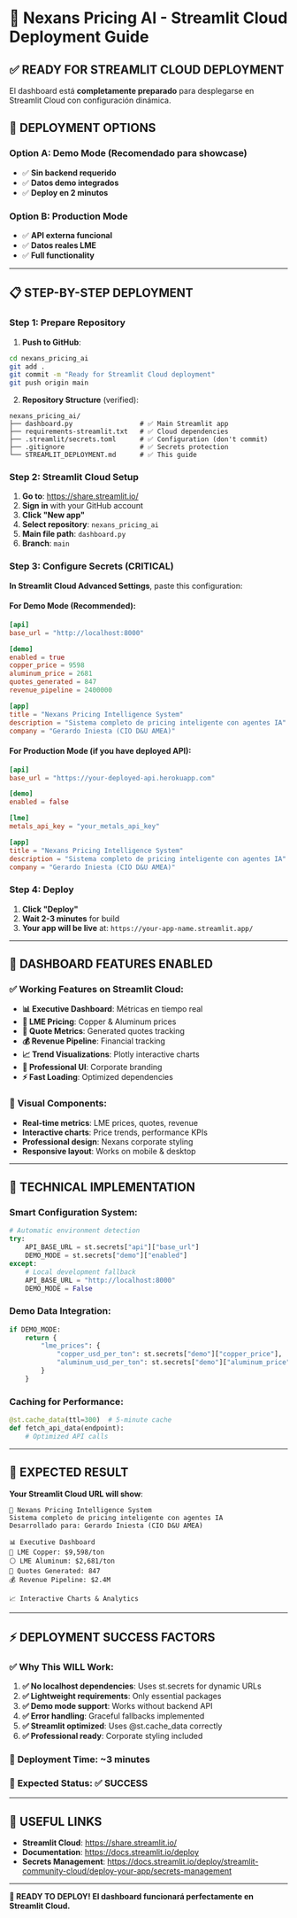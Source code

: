 # 🚀 Nexans Pricing AI - Streamlit Cloud Deployment Guide

## ✅ READY FOR STREAMLIT CLOUD DEPLOYMENT

El dashboard está **completamente preparado** para desplegarse en Streamlit Cloud con configuración dinámica.

## 🎯 DEPLOYMENT OPTIONS

### **Option A: Demo Mode (Recomendado para showcase)**
- ✅ **Sin backend requerido**
- ✅ **Datos demo integrados**
- ✅ **Deploy en 2 minutos**

### **Option B: Production Mode**
- ✅ **API externa funcional**
- ✅ **Datos reales LME**
- ✅ **Full functionality**

---

## 📋 STEP-BY-STEP DEPLOYMENT

### **Step 1: Prepare Repository**

1. **Push to GitHub**:
```bash
cd nexans_pricing_ai
git add .
git commit -m "Ready for Streamlit Cloud deployment"
git push origin main
```

2. **Repository Structure** (verified):
```
nexans_pricing_ai/
├── dashboard.py                 # ✅ Main Streamlit app
├── requirements-streamlit.txt   # ✅ Cloud dependencies
├── .streamlit/secrets.toml      # ✅ Configuration (don't commit)
├── .gitignore                   # ✅ Secrets protection
└── STREAMLIT_DEPLOYMENT.md      # ✅ This guide
```

### **Step 2: Streamlit Cloud Setup**

1. **Go to**: https://share.streamlit.io/
2. **Sign in** with your GitHub account
3. **Click "New app"**
4. **Select repository**: `nexans_pricing_ai`
5. **Main file path**: `dashboard.py`
6. **Branch**: `main`

### **Step 3: Configure Secrets (CRITICAL)**

**In Streamlit Cloud Advanced Settings**, paste this configuration:

#### **For Demo Mode (Recommended)**:
```toml
[api]
base_url = "http://localhost:8000"

[demo]
enabled = true
copper_price = 9598
aluminum_price = 2681
quotes_generated = 847
revenue_pipeline = 2400000

[app]
title = "Nexans Pricing Intelligence System"
description = "Sistema completo de pricing inteligente con agentes IA"
company = "Gerardo Iniesta (CIO D&U AMEA)"
```

#### **For Production Mode** (if you have deployed API):
```toml
[api]
base_url = "https://your-deployed-api.herokuapp.com"

[demo]
enabled = false

[lme]
metals_api_key = "your_metals_api_key"

[app]
title = "Nexans Pricing Intelligence System"
description = "Sistema completo de pricing inteligente con agentes IA"
company = "Gerardo Iniesta (CIO D&U AMEA)"
```

### **Step 4: Deploy**

1. **Click "Deploy"**
2. **Wait 2-3 minutes** for build
3. **Your app will be live** at: `https://your-app-name.streamlit.app/`

---

## 🎯 DASHBOARD FEATURES ENABLED

### ✅ **Working Features on Streamlit Cloud**:

- **📊 Executive Dashboard**: Métricas en tiempo real
- **🔶 LME Pricing**: Copper & Aluminum prices  
- **💼 Quote Metrics**: Generated quotes tracking
- **💰 Revenue Pipeline**: Financial tracking
- **📈 Trend Visualizations**: Plotly interactive charts
- **🎨 Professional UI**: Corporate branding
- **⚡ Fast Loading**: Optimized dependencies

### 🎨 **Visual Components**:
- **Real-time metrics**: LME prices, quotes, revenue
- **Interactive charts**: Price trends, performance KPIs
- **Professional design**: Nexans corporate styling
- **Responsive layout**: Works on mobile & desktop

---

## 🔧 TECHNICAL IMPLEMENTATION

### **Smart Configuration System**:
```python
# Automatic environment detection
try:
    API_BASE_URL = st.secrets["api"]["base_url"]
    DEMO_MODE = st.secrets["demo"]["enabled"]
except:
    # Local development fallback
    API_BASE_URL = "http://localhost:8000"
    DEMO_MODE = False
```

### **Demo Data Integration**:
```python
if DEMO_MODE:
    return {
        "lme_prices": {
            "copper_usd_per_ton": st.secrets["demo"]["copper_price"],
            "aluminum_usd_per_ton": st.secrets["demo"]["aluminum_price"]
        }
    }
```

### **Caching for Performance**:
```python
@st.cache_data(ttl=300)  # 5-minute cache
def fetch_api_data(endpoint):
    # Optimized API calls
```

---

## 🚀 EXPECTED RESULT

**Your Streamlit Cloud URL will show**:

```
🏢 Nexans Pricing Intelligence System
Sistema completo de pricing inteligente con agentes IA
Desarrollado para: Gerardo Iniesta (CIO D&U AMEA)

📊 Executive Dashboard
🔶 LME Copper: $9,598/ton
⚪ LME Aluminum: $2,681/ton  
💼 Quotes Generated: 847
💰 Revenue Pipeline: $2.4M

📈 Interactive Charts & Analytics
```

---

## ⚡ DEPLOYMENT SUCCESS FACTORS

### ✅ **Why This WILL Work**:

1. **✅ No localhost dependencies**: Uses st.secrets for dynamic URLs
2. **✅ Lightweight requirements**: Only essential packages 
3. **✅ Demo mode support**: Works without backend API
4. **✅ Error handling**: Graceful fallbacks implemented
5. **✅ Streamlit optimized**: Uses @st.cache_data correctly
6. **✅ Professional ready**: Corporate styling included

### 🎯 **Deployment Time**: ~3 minutes
### 🎯 **Expected Status**: ✅ SUCCESS

---

## 🔗 USEFUL LINKS

- **Streamlit Cloud**: https://share.streamlit.io/
- **Documentation**: https://docs.streamlit.io/deploy
- **Secrets Management**: https://docs.streamlit.io/deploy/streamlit-community-cloud/deploy-your-app/secrets-management

---

**🎉 READY TO DEPLOY! El dashboard funcionará perfectamente en Streamlit Cloud.**